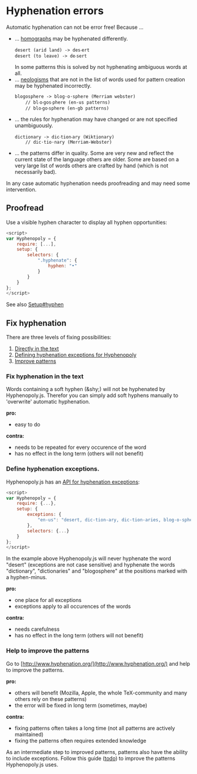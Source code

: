# Hyphenation errors
Automatic hyphenation can not be error free! Because ...
*   ... [homographs](https://en.wikipedia.org/wiki/Homograph) may be hyphenated differently.
    ````
    desert (arid land) -> des‧ert
    desert (to leave) -> de‧sert
    ````
    In some patterns this is solved by not hyphenating ambiguous words at all.
*   ... [neologisms](https://en.wikipedia.org/wiki/Neologism) that are not in the list of words used for pattern creation may be hyphenated incorrectly.
    ````
    blogosphere -> blog·o·sphere (Merriam webster)
        // bl‧o‧gos‧phere (en-us patterns)
        // blo‧go‧sphere (en-gb patterns)
    ````
*   ... the rules for hyphenation may have changed or are not specified unambiguously.
    ````
    dictionary -> dic‧tion‧ary (Wiktionary)
        // dic·tio·nary (Merriam-Webster)
    ````
*   ... the patterns differ in quality. Some are very new and reflect the current state of the language others are older. Some are based on a very large list of words others are crafted by hand (which is not necessarily bad).

In any case automatic hyphenation needs proofreading and may need some intervention.

## Proofread
Use a visible hyphen character to display all hyphen opportunities:
````javascript
<script>
var Hyphenopoly = {
    require: [...],
    setup: {
        selectors: {
            ".hyphenate": {
                hyphen: "•"
            }
        }
    }
};
</script>
````
See also [Setup#hyphen](./Setup.md#hyphen)

## Fix hyphenation
There are three levels of fixing possibilities:
1. [Directly in the text](#fix-hyphenation-in-the-text)
2. [Defining hyphenation exceptions for Hyphenopoly](#define-hyphenation-exceptions)
3. [Improve patterns](#help-to-improve-the-patterns)

### Fix hyphenation in the text
Words containing a soft hyphen (\&shy;) will not be hyphenated by Hyphenopoly.js. Therefor you can simply add soft hyphens manually to 'overwrite' automatic hyphenation.

__pro:__
-   easy to do

__contra:__
-   needs to be repeated for every occurence of the word
-   has no effect in the long term (others will not benefit)

### Define hyphenation exceptions.
Hyphenopoly.js has an [API for hyphenation exceptions](https://github.com/mnater/Hyphenopoly/wiki/Setup#exceptions):

````javascript
<script>
var Hyphenopoly = {
    require: {...},
    setup: {
        exceptions: {
            "en-us": "desert, dic-tion-ary, dic-tion-aries, blog-o-sphere" //language-specific exceptions
        },
        selectors: {...}
    }
};
</script>
````
In the example above Hyphenopoly.js will never hyphenate the word "desert" (exceptions are not case sensitive) and hyphenate the words "dictionary", "dictionaries" and "blogosphere" at the positions marked with a hyphen-minus.

__pro:__
-   one place for all exceptions
-   exceptions apply to all occurences of the words

__contra:__
-   needs carefulness
-   has no effect in the long term (others will not benefit)

### Help to improve the patterns
Go to [http://www.hyphenation.org/](http://www.hyphenation.org/) and help to improve the patterns.

__pro:__
-   others will benefit (Mozilla, Apple, the whole TeX-community and many others rely on these patterns)
-   the error will be fixed in long term (sometimes, maybe)

__contra:__
-   fixing patterns often takes a long time (not all patterns are actively maintained)
-   fixing the patterns often requires extended knowledge

As an intermediate step to improved patterns, patterns also have the ability to include exceptions. Follow this guide ([todo](todo)) to improve the patterns Hyphenopoly.js uses.
